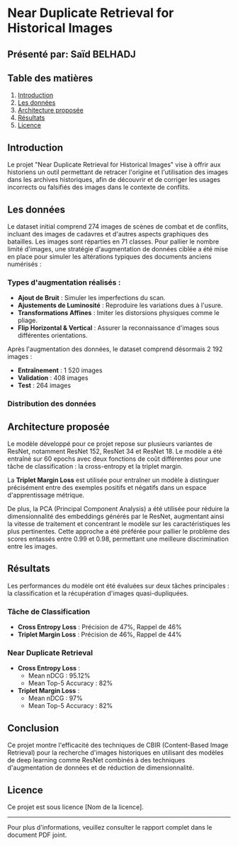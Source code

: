 # Near Duplicate Retrieval for Historical Images

## Présenté par: Saïd BELHADJ

## Table des matières
1. [Introduction](#introduction)
2. [Les données](#les-données)
3. [Architecture proposée](#architecture-proposée)
4. [Résultats](#résultats)
5. [Licence](#licence)

## Introduction
Le projet "Near Duplicate Retrieval for Historical Images" vise à offrir aux historiens un outil permettant de retracer l'origine et l'utilisation des images dans les archives historiques, afin de découvrir et de corriger les usages incorrects ou falsifiés des images dans le contexte de conflits.

## Les données
Le dataset initial comprend 274 images de scènes de combat et de conflits, incluant des images de cadavres et d'autres aspects graphiques des batailles. Les images sont réparties en 71 classes. Pour pallier le nombre limité d'images, une stratégie d'augmentation de données ciblée a été mise en place pour simuler les altérations typiques des documents anciens numérisés :

### Types d'augmentation réalisés :
- **Ajout de Bruit** : Simuler les imperfections du scan.
- **Ajustements de Luminosité** : Reproduire les variations dues à l'usure.
- **Transformations Affines** : Imiter les distorsions physiques comme le pliage.
- **Flip Horizontal & Vertical** : Assurer la reconnaissance d'images sous différentes orientations.

Après l'augmentation des données, le dataset comprend désormais 2 192 images :
- **Entraînement** : 1 520 images
- **Validation** : 408 images
- **Test** : 264 images

### Distribution des données 


## Architecture proposée
Le modèle développé pour ce projet repose sur plusieurs variantes de ResNet, notamment ResNet 152, ResNet 34 et ResNet 18. Le modèle a été entraîné sur 60 epochs avec deux fonctions de coût différentes pour une tâche de classification : la cross-entropy et la triplet margin.

La **Triplet Margin Loss** est utilisée pour entraîner un modèle à distinguer précisément entre des exemples positifs et négatifs dans un espace d'apprentissage métrique.

De plus, la PCA (Principal Component Analysis) a été utilisée pour réduire la dimensionnalité des embeddings générés par le ResNet, augmentant ainsi la vitesse de traitement et concentrant le modèle sur les caractéristiques les plus pertinentes. Cette approche a été préférée pour pallier le problème des scores entassés entre 0.99 et 0.98, permettant une meilleure discrimination entre les images.

## Résultats
Les performances du modèle ont été évaluées sur deux tâches principales : la classification et la récupération d'images quasi-dupliquées.

### Tâche de Classification
- **Cross Entropy Loss** : Précision de 47%, Rappel de 46%
- **Triplet Margin Loss** : Précision de 46%, Rappel de 44%

### Near Duplicate Retrieval
- **Cross Entropy Loss** :
  - Mean nDCG : 95.12%
  - Mean Top-5 Accuracy : 82%
- **Triplet Margin Loss** :
  - Mean nDCG : 97%
  - Mean Top-5 Accuracy : 82%

## Conclusion
Ce projet montre l'efficacité des techniques de CBIR (Content-Based Image Retrieval) pour la recherche d'images historiques en utilisant des modèles de deep learning comme ResNet combinés à des techniques d'augmentation de données et de réduction de dimensionnalité.

## Licence
Ce projet est sous licence [Nom de la licence].

---

Pour plus d'informations, veuillez consulter le rapport complet dans le document PDF joint.
